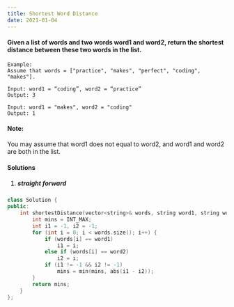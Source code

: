 ```yaml
---
title: Shortest Word Distance
date: 2021-01-04
---
```

#### Given a list of words and two words word1 and word2, return the shortest distance between these two words in the list.

```
Example:
Assume that words = ["practice", "makes", "perfect", "coding", "makes"].

Input: word1 = “coding”, word2 = “practice”
Output: 3

Input: word1 = "makes", word2 = "coding"
Output: 1
```

#### Note:
You may assume that word1 does not equal to word2, and word1 and word2 are both in the list.


#### Solutions

1. ##### straight forward

```cpp
class Solution {
public:
    int shortestDistance(vector<string>& words, string word1, string word2) {
        int mins = INT_MAX;
        int i1 = -1, i2 = -1;
        for (int i = 0; i < words.size(); i++) {
            if (words[i] == word1)
                i1 = i;
            else if (words[i] == word2)
                i2 = i;
            if (i1 != -1 && i2 != -1)
                mins = min(mins, abs(i1 - i2));
        }
        return mins;
    }
};
```